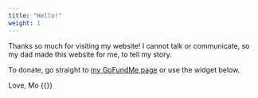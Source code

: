 ```yaml
---
title: "Hello!"
weight: 1
---
```


Thanks so much for visiting my website! I cannot talk or communicate, so my dad
made this website for me, to tell my story.

To donate, go straight to
[my GoFundMe page](https://www.gofundme.com/f/a-home-for-mo) or use the widget
below.

Love, Mo {{<icon class="fa fa-smile-o">}}

<div class="gfm-embed" data-url="https://www.gofundme.com/f/a-home-for-mo/widget/large/" style="width: 478px; margin: auto;"></div><script defer src="https://www.gofundme.com/static/js/embed.js"></script>